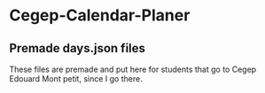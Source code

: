 # Cegep-Calendar-Planer
## Premade days.json files

These files are premade and put here for students that go to Cegep Edouard Mont petit, since I go there.

